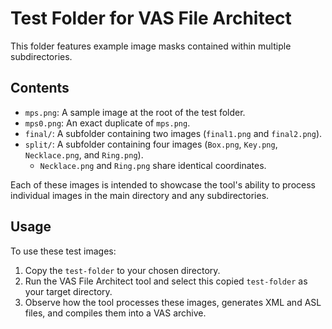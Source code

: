 # Test Folder for VAS File Architect

This folder features example image masks contained within multiple subdirectories.

## Contents

- `mps.png`: A sample image at the root of the test folder.
- `mps0.png`: An exact duplicate of `mps.png`.
- `final/`: A subfolder containing two images (`final1.png` and `final2.png`).
- `split/`: A subfolder containing four images (`Box.png`, `Key.png`, `Necklace.png`, and `Ring.png`).
  - `Necklace.png` and `Ring.png` share identical coordinates.

Each of these images is intended to showcase the tool's ability to process individual images in the main directory and any subdirectories.

## Usage

To use these test images:

1. Copy the `test-folder` to your chosen directory.
2. Run the VAS File Architect tool and select this copied `test-folder` as your target directory.
3. Observe how the tool processes these images, generates XML and ASL files, and compiles them into a VAS archive.
